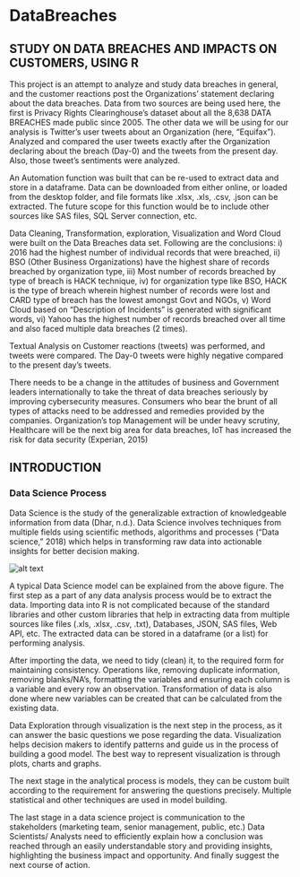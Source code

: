 # DataBreaches
## STUDY ON DATA BREACHES AND IMPACTS ON CUSTOMERS, USING R

This project is an attempt to analyze and study data breaches in general, and the customer reactions post the Organizations’ statement declaring about the data breaches. Data from two sources are being used here, the first is Privacy Rights Clearinghouse’s dataset about all the 8,638 DATA BREACHES made public since 2005. The other data we will be using for our analysis is Twitter’s user tweets about an Organization (here, “Equifax”). Analyzed and compared the user tweets exactly after the Organization declaring about the breach (Day-0) and the tweets from the present day. Also, those tweet’s sentiments were analyzed.

An Automation function was built that can be re-used to extract data and store in a dataframe. Data can be downloaded from either online, or loaded from the desktop folder, and file formats like .xlsx, .xls, .csv, .json can be extracted. The future scope for this function would be to include other sources like SAS files, SQL Server connection, etc. 

Data Cleaning, Transformation, exploration, Visualization and Word Cloud were built on the Data Breaches data set. Following are the conclusions: 
i) 2016 had the highest number of individual records that were breached, 
ii) BSO (Other Business Organizations) have the highest share of records breached by organization type, 
iii) Most number of records breached by type of breach is HACK technique, 
iv) for organization type like BSO, HACK is the type of breach wherein highest number of records were lost and CARD type of breach has the lowest amongst Govt and NGOs, 
v) Word Cloud based on “Description of Incidents” is generated with significant words, 
vi) Yahoo has the highest number of records breached over all time and also faced multiple data breaches (2 times). 

 Textual Analysis on Customer reactions (tweets) was performed, and tweets were compared. The Day-0 tweets were highly negative compared to the present day’s tweets. 
 
There needs to be a change in the attitudes of business and Government leaders internationally to take the threat of data breaches seriously by improving cybersecurity measures. Consumers who bear the brunt of all types of attacks need to be addressed and remedies provided by the companies.  Organization’s top Management will be under heavy scrutiny, Healthcare will be the next big area for data breaches, IoT has increased the risk for data security (Experian, 2015) 

## INTRODUCTION

### Data Science Process

Data Science is the study of the generalizable extraction of knowledgeable information from data (Dhar, n.d.).  Data Science involves techniques from multiple fields using scientific methods, algorithms and processes (“Data science,” 2018) which helps in transforming raw data into actionable insights for better decision making.  

 ![alt text](https://github.com/mullapudirajaprashanth/DataBreaches/tree/master/Images/image.png)

A typical Data Science model can be explained from the above figure. The first step as a part of any data analysis process would be to extract the data. Importing data into R is not complicated because of the standard libraries and other custom libraries that help in extracting data from multiple sources like files (.xls, .xlsx, .csv, .txt), Databases, JSON, SAS files, Web API, etc. The extracted data can be stored in a dataframe (or a list) for performing analysis. 

After importing the data, we need to tidy (clean) it, to the required form for maintaining consistency. Operations like, removing duplicate information, removing blanks/NA’s, formatting the variables and ensuring each column is a variable and every row an observation. Transformation of data is also done where new variables can be created that can be calculated from the existing data. 

Data Exploration through visualization is the next step in the process, as it can answer the basic questions we pose regarding the data. Visualization helps decision makers to identify patterns and guide us in the process of building a good model. The best way to represent visualization is through plots, charts and graphs.

The next stage in the analytical process is models, they can be custom built according to the requirement for answering the questions precisely. Multiple statistical and other techniques are used in model building. 

The last stage in a data science project is communication to the stakeholders (marketing team, senior management, public, etc.) Data Scientists/ Analysts need to efficiently explain how a conclusion was reached through an easily understandable story and providing insights, highlighting the business impact and opportunity. And finally suggest the next course of action.
